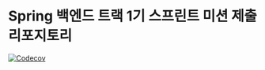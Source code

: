 # Spring 백엔드 트랙 1기 스프린트 미션 제출 리포지토리


[![Codecov](https://codecov.io/gh/realitsyourman/1-sprint-mission/branch/main/graph/badge.svg)](https://codecov.io/gh/realitsyourman/1-sprint-mission)
